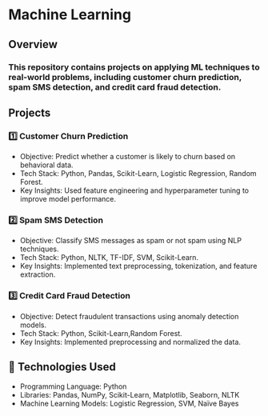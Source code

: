 #  Machine Learning 
##  Overview
### This repository contains projects  on applying ML techniques to real-world problems, including customer churn prediction, spam SMS detection, and credit card fraud detection.

##  Projects
### 1️⃣ Customer Churn Prediction
- Objective: Predict whether a customer is likely to churn based on behavioral data.
- Tech Stack: Python, Pandas, Scikit-Learn, Logistic Regression, Random Forest.
- Key Insights: Used feature engineering and hyperparameter tuning to improve model performance.

### 2️⃣ Spam SMS Detection
- Objective: Classify SMS messages as spam or not spam using NLP techniques.
- Tech Stack: Python, NLTK, TF-IDF, SVM, Scikit-Learn.
- Key Insights: Implemented text preprocessing, tokenization, and feature extraction.

### 3️⃣ Credit Card Fraud Detection
- Objective: Detect fraudulent transactions using anomaly detection models.
- Tech Stack: Python, Scikit-Learn,Random Forest.
- Key Insights: Implemented preprocessing and normalized the data.

## 🔧 Technologies Used
- Programming Language: Python
- Libraries: Pandas, NumPy, Scikit-Learn, Matplotlib, Seaborn, NLTK
- Machine Learning Models: Logistic Regression, SVM, Naïve Bayes
